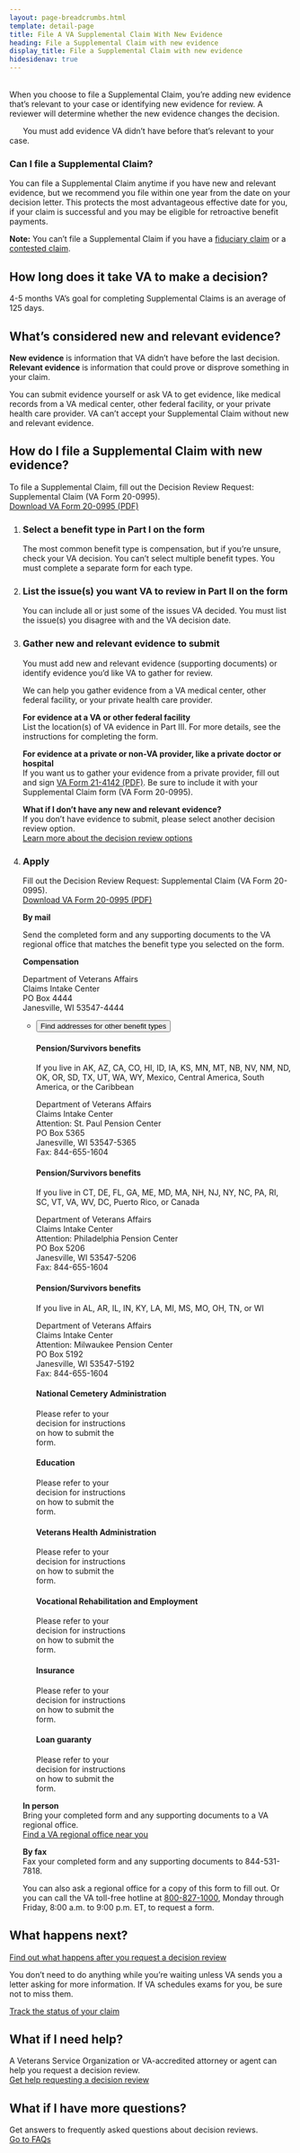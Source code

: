 ```yaml
---
layout: page-breadcrumbs.html
template: detail-page
title: File A VA Supplemental Claim With New Evidence
heading: File a Supplemental Claim with new evidence
display_title: File a Supplemental Claim with new evidence
hidesidenav: true
---
```


<br>

<div itemprop="description" class="va-introtext">
When you choose to file a Supplemental Claim, you’re adding new evidence that’s relevant to your case or identifying new evidence for review. A reviewer will determine whether the new evidence changes the decision.
</div>

<span class="heading-level-3" style="margin-right: 1.5rem"><i class="far fa-copy"></i></span> You must add evidence VA didn’t have before that’s relevant to your case.

<div class="feature" markdown="0">

### Can I file a Supplemental Claim?

You can file a Supplemental Claim anytime if you have new and relevant evidence, but we recommend you file within one year from the date on your decision letter. This protects the most advantageous effective date for you, if your claim is successful and you may be eligible for retroactive benefit payments. <br>

**Note:** You can’t file a Supplemental Claim if you have a [fiduciary claim](/decision-reviews/fiduciary-claims/) or a [contested claim](/decision-reviews/multiple-party-claims/).
</div>

## How long does it take VA to make a decision?

<div class="card information">
  <span class="number"><span class="heading-level-3"><i class="far fa-clock vads-u-margin-right--1p5"></i>4-5 months</span></span>
  <span class="description">VA’s goal for completing Supplemental Claims is an average of 125 days.</span>
</div>

## What’s considered new and relevant evidence?

**New evidence** is information that VA didn’t have before the last decision.<br>
**Relevant evidence** is information that could prove or disprove something in your claim.

You can submit evidence yourself or ask VA to get evidence, like medical records from a VA medical center, other federal facility, or your private health care provider. VA can’t accept your Supplemental Claim without new and relevant evidence.

## How do I file a Supplemental Claim with new evidence?
To file a Supplemental Claim, fill out the Decision Review Request: Supplemental Claim (VA Form 20-0995). <br>
<a href="https://www.vba.va.gov/pubs/forms/VBA-20-0995-ARE.pdf">Download VA Form 20-0995 (PDF)</a>

<ol class="process">
<li class="process-step list-one">

### Select a benefit type in Part I on the form
The most common benefit type is compensation, but if you’re unsure, check your VA decision. You can’t select multiple benefit types. You must complete a separate form for each type.

</li>

<li class="process-step list-two">

### List the issue(s) you want VA to review in Part II on the form

You can include all or just some of the issues VA decided. You must list the issue(s) you disagree with and the VA decision date.

</li>

<li class="process-step list-three">

### Gather new and relevant evidence to submit

<span class="heading-level-3 vads-u-margin-right--1p5"><i class="far fa-copy"></i></span> You must add new and relevant evidence (supporting documents) or identify evidence you’d like VA to gather for review.

We can help you gather evidence from a VA medical center, other federal facility, or your private health care provider.<br>

**For evidence at a VA or other federal facility**<br>
List the location(s) of VA evidence in Part III. For more details, see the instructions for completing the form.

**For evidence at a private or non-VA provider, like a private doctor or hospital**<br>
If you want us to gather your evidence from a private provider, fill out and sign [VA Form 21-4142 (PDF)](https://www.vba.va.gov/pubs/forms/VBA-21-4142-ARE.pdf). Be sure to include it with your Supplemental Claim form (VA Form 20-0995).

**What if I don’t have any new and relevant evidence?**  <br>
If you don’t have evidence to submit, please select another decision review option.
<br>
[Learn more about the decision review options](/decision-reviews/)

</li>

<li class="process-step list-four">

### Apply

Fill out the Decision Review Request: Supplemental Claim (VA Form 20-0995). <br>
[Download VA Form 20-0995 (PDF)](https://www.vba.va.gov/pubs/forms/VBA-20-0995-ARE.pdf)

**By mail**

Send the completed form and any supporting documents to the VA regional office that matches the benefit type you selected on the form.

<b>Compensation</b>
<p class="va-address-block">
Department of Veterans Affairs<br>
Claims Intake Center<br>
PO Box 4444<br>
Janesville, WI 53547-4444<br>

</p>

<ul class="usa-accordion process-accordion">
  <li>
  <button class="usa-button-unstyled usa-accordion-button"
    aria-controls="VA-other-benefit-addresses">Find addresses for other benefit types</button>
    <div id="VA-other-benefit-addresses" class="usa-accordion-content" >

<div class="vads-l-row medium-screen:vads-u-margin-x--neg2">
  <div class="vads-l-col--12 medium-screen:vads-l-col--6 medium-screen:vads-u-padding-x--2">
    <h4>Pension/Survivors benefits</h4>
      <p>If you live in AK, AZ, CA, CO, HI, ID, IA, KS, MN, MT, NB, NV, NM, ND, OK, OR, SD, TX,
      UT, WA, WY, Mexico, Central America, South America, or the Caribbean</p>
      <p class="va-address-block">
        Department of Veterans Affairs<br>
        Claims Intake Center<br>
        Attention: St. Paul Pension Center <br>
        PO Box 5365<br>
        Janesville, WI 53547-5365<br>
        Fax: 844-655-1604<br>
      </p>
  </div>

  <div class="vads-l-col--12 medium-screen:vads-l-col--6 medium-screen:vads-u-padding-x--2">
    <h4>Pension/Survivors benefits</h4>
      <p>If you live in CT, DE, FL, GA, ME, MD, MA, NH, NJ, NY, NC, PA, RI, SC, VT, VA, WV, DC, Puerto Rico, or Canada</p>
      <p class="va-address-block">
        Department of Veterans Affairs<br>
        Claims Intake Center<br>
        Attention: Philadelphia Pension Center<br>
        PO Box 5206<br>
        Janesville, WI 53547-5206<br>
        Fax: 844-655-1604<br>
      </p>
  </div>

  <div class="vads-l-col--12 medium-screen:vads-l-col--6 medium-screen:vads-u-padding-x--2">
    <h4>Pension/Survivors benefits</h4>
      <p>If you live in AL, AR, IL, IN, KY, LA, MI, MS, MO, OH, TN, or WI</p>
      <p class="va-address-block">
        Department of Veterans Affairs<br>
        Claims Intake Center<br>
        Attention: Milwaukee Pension Center<br>
        PO Box 5192<br>
        Janesville, WI 53547-5192<br>
        Fax: 844-655-1604<br>
      </p>
  </div>

  <div class="vads-l-col--12 medium-screen:vads-l-col--6 medium-screen:vads-u-padding-x--2">
    <h4>National Cemetery Administration</h4>
      <p class="va-address-block">
Please refer to your<br>
decision for instructions<br>
on how to submit the<br>
form.<br>
      </p>
  </div>

  <div class="vads-l-col--12 medium-screen:vads-l-col--6 medium-screen:vads-u-padding-x--2">
    <h4>Education</h4>
      <p class="va-address-block">
Please refer to your<br>
decision for instructions<br>
on how to submit the<br>
form.<br>
      </p>
  </div>

  <div class="vads-l-col--12 medium-screen:vads-l-col--6 medium-screen:vads-u-padding-x--2">
    <h4>Veterans Health Administration</h4>
      <p class="va-address-block">
Please refer to your<br>
decision for instructions<br>
on how to submit the<br>
form.<br>
      </p>
  </div>

  <div class="vads-l-col--12 medium-screen:vads-l-col--6 medium-screen:vads-u-padding-x--2">
    <h4>Vocational Rehabilitation and Employment</h4>
      <p class="va-address-block">
Please refer to your<br>
decision for instructions<br>
on how to submit the<br>
form.<br>
      </p>
  </div>


  <div class="vads-l-col--12 medium-screen:vads-l-col--6 medium-screen:vads-u-padding-x--2">
    <h4>Insurance</h4>
      <p class="va-address-block">
Please refer to your<br>
decision for instructions<br>
on how to submit the<br>
form.<br>
      </p>
  </div>

  <div class="vads-l-col--12 medium-screen:vads-l-col--6 medium-screen:vads-u-padding-x--2">
    <h4>Loan guaranty</h4>
      <p class="va-address-block">
Please refer to your<br>
decision for instructions<br>
on how to submit the<br>
form.<br>
      </p>
  </div>

</div>
    </div>
    </li>
</ul>

**In person**
<br>
Bring your completed form and any supporting documents to a VA regional office. <br>
[Find a VA regional office near you](/find-locations/)

**By fax**
<br>
Fax your completed form and any supporting documents to 844-531-7818.

You can also ask a regional office for a copy of this form to fill out. Or you can call the VA toll-free hotline at <a href="tel:+18008271000">800-827-1000</a>, Monday through Friday, 8:00 a.m. to 9:00 p.m. ET, to request a form.
</li>
</ol>

## What happens next?
[Find out what happens after you request a decision review](/decision-reviews/after-you-request-review/)<br>

You don’t need to do anything while you’re waiting unless VA sends you a letter asking for more information. If VA schedules exams for you, be sure not to miss them.

<a href="/claim-or-appeal-status/" class="usa-button-primary">Track the status of your claim</a>


## What if I need help?
A Veterans Service Organization or VA-accredited attorney or agent can help you request a decision review.
<br>
[Get help requesting a decision review](/decision-reviews/get-help-with-review-request/)

## What if I have more questions?
Get answers to frequently asked questions about decision reviews.
<br>
[Go to FAQs](/decision-reviews/faq/)


